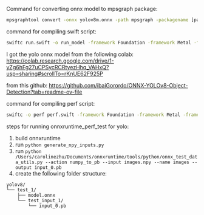 Command for converting onnx model to mpsgraph package:

```bash
mpsgraphtool convert -onnx yolov8m.onnx -path mpsgraph -packagename [package name]
```

command for compiling swift script:
```bash
swiftc run.swift -o run_model -framework Foundation -framework Metal -framework MetalPerformanceShadersGraph
```


I got the yolo onnx model from the following colab:
https://colab.research.google.com/drive/1-yZg6hFg27uCPSycRCRtyezHhq_VAHxQ?usp=sharing#scrollTo=rKnUE62F925P

from this github: https://github.com/ibaiGorordo/ONNX-YOLOv8-Object-Detection?tab=readme-ov-file


command for compiling perf script: 
```bash
swiftc -o perf perf.swift -framework Foundation -framework Metal -framework MetalPerformanceShadersGraph
```

steps for running onnxruntime_perf_test for yolo:
1. build onnxruntime
2. run `python generate_npy_inputs.py`
3. run `python /Users/carolinezhu/Documents/onnxruntime/tools/python/onnx_test_data_utils.py --action numpy_to_pb --input images.npy --name images --output input_0.pb`
4. create the following folder structure:
```
yolov8/
└── test_1/
    ├── model.onnx
    └── test_input_1/
        └── input_0.pb
```